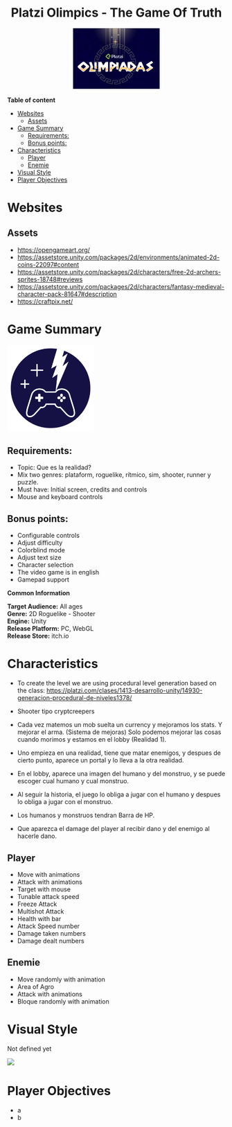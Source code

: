 <div align="center">
  <h1>Platzi Olimpics - The Game Of Truth</h1>
</div>

<div align="center"> 
  <img src="images/logo.png" width="200">
</div>

**Table of content**
- [Websites](#websites)
  - [Assets](#assets)
- [Game Summary](#game-summary)
  - [Requirements:](#requirements)
  - [Bonus points:](#bonus-points)
- [Characteristics](#characteristics)
  - [Player](#player)
  - [Enemie](#enemie)
- [Visual Style](#visual-style)
- [Player Objectives](#player-objectives)

# Websites

## Assets

- https://opengameart.org/
- https://assetstore.unity.com/packages/2d/environments/animated-2d-coins-22097#content
- https://assetstore.unity.com/packages/2d/characters/free-2d-archers-sprites-18748#reviews
- https://assetstore.unity.com/packages/2d/characters/fantasy-medieval-character-pack-81647#description
- https://craftpix.net/

# Game Summary

<img src="images/logo1.png" width="200">

## Requirements:

- Topic: Que es la realidad?
- Mix two genres: plataform, roguelike, rítmico, sim, shooter, runner y puzzle.
- Must have: Initial screen, credits and controls
- Mouse and keyboard controls

## Bonus points:
- Configurable controls
- Adjust difficulty
- Colorblind mode
- Adjust text size
- Character selection
- The video game is in english
- Gamepad support

**Common Information**

**Target Audience:** All ages <br>
**Genre:** 2D Roguelike - Shooter <br>
**Engine:** Unity <br>
**Release Platform:** PC, WebGL <br>
**Release Store:** itch.io <br>

# Characteristics

- To create the level we are using procedural level generation based on the class: https://platzi.com/clases/1413-desarrollo-unity/14930-generacion-procedural-de-niveles1378/

- Shooter tipo cryptcreepers
- Cada vez matemos un mob suelta un currency y mejoramos los stats. Y mejorar el arma. (Sistema de mejoras) Solo podemos mejorar las cosas cuando morimos y estamos en el lobby (Realidad 1).
- Uno empieza en una realidad, tiene que matar enemigos, y despues de cierto punto, aparece un portal y lo lleva a la otra realidad.
- En el lobby, aparece una imagen del humano y del monstruo, y se puede escoger cual humano y cual monstruo.
- Al seguir la historia, el juego lo obliga a jugar con el humano y despues lo obliga a jugar con el monstruo.
- Los humanos y monstruos tendran Barra de HP.
- Que aparezca el damage del player al recibir dano y del enemigo al hacerle dano.

## Player
- Move with animations
- Attack with animations
- Target with mouse
- Tunable attack speed
- Freeze Attack
- Multishot Attack
- Health with bar
- Attack Speed number
- Damage taken numbers
- Damage dealt numbers

## Enemie
- Move randomly with animation
- Area of Agro
- Attack with animations
- Bloque randomly with animation

# Visual Style
Not defined yet

<img src="images/screenshot.png" width="100">

# Player Objectives
- a
- b
